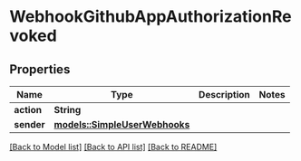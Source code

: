 # WebhookGithubAppAuthorizationRevoked

## Properties

Name | Type | Description | Notes
------------ | ------------- | ------------- | -------------
**action** | **String** |  | 
**sender** | [**models::SimpleUserWebhooks**](simple-user-webhooks.md) |  | 

[[Back to Model list]](../README.md#documentation-for-models) [[Back to API list]](../README.md#documentation-for-api-endpoints) [[Back to README]](../README.md)


